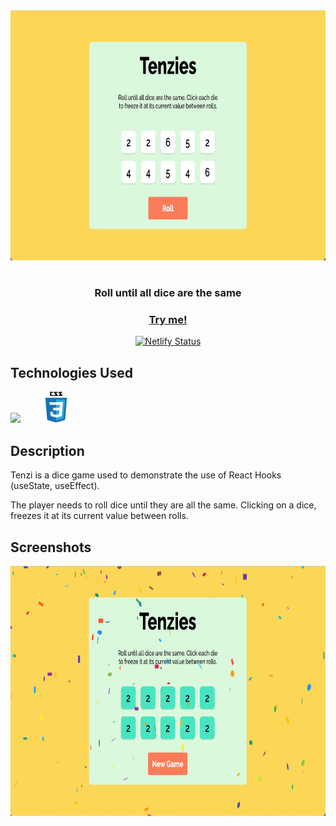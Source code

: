 <div align="center">
  <img src="./screenshots/Screenshot-1.png" height="400px">
  <h1></h1>
  
  <h3>Roll until all dice are the same</h3>

  <h3><a href="https://margos-tenzies.netlify.app/">Try me!</a></h3>

  [![Netlify Status](https://api.netlify.com/api/v1/badges/08045f0f-324b-4b71-9612-42a3707454e8/deploy-status)](https://app.netlify.com/sites/margos-tenzies/deploys)

</div>
  
  

## Technologies Used


<a href="https://reactjs.org/"><img src="https://github.com/michaelkolesidis/tech-icons/blob/main/icons/react/react-original.svg" height="50px" /></a>
&nbsp;&nbsp;&nbsp;&nbsp;&nbsp;&nbsp;
<a href="https://developer.mozilla.org/en-US/docs/Web/CSS"><img src="https://github.com/mamarmar/tech-icons/blob/main/icons/css3/css3-original-wordmark.svg" height="50px" /></a>



## Description

<p> Tenzi is a dice game used to demonstrate the use of React Hooks (useState, useEffect).</p>

<p>The player needs to roll dice until they are all the same. Clicking on a dice, freezes it at its current value between rolls.</p>



## Screenshots

<img src="./screenshots/Screenshot-2.png" height="400px">

</div>
